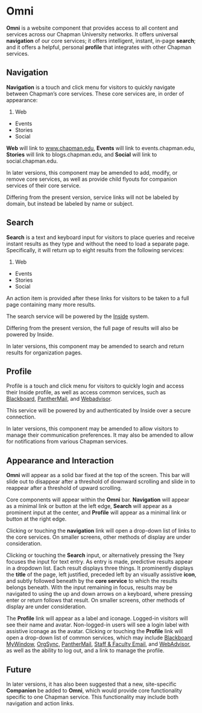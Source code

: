# Omni

**Omni** is a website component that provides access to all content and services across our Chapman University networks. It offers universal **navigation** of our core services; it offers intelligent, instant, in-page **search**; and it offers a helpful, personal **profile** that integrates with other Chapman services.

## Navigation

**Navigation** is a touch and click menu for visitors to quickly navigate between Chapman’s core services. These core services are, in order of appearance:

1. Web
- Events
- Stories
- Social

**Web** will link to www.chapman.edu, **Events** will link to events.chapman.edu, **Stories** will link to blogs.chapman.edu, and **Social** will link to social.chapman.edu.

In later versions, this component may be amended to add, modify, or remove core services, as well as provide child flyouts for companion services of their core service.

Differing from the present version, service links will not be labeled by domain, but instead be labeled by name or subject.

## Search

**Search** is a text and keyboard input for visitors to place queries and receive instant results as they type and without the need to load a separate page. Specifically, it will return up to eight results from the following services:

1. Web
- Events
- Stories
- Social

An action item is provided after these links for visitors to be taken to a full page containing many more results.

The search service will be powered by the [Inside](https://github.com/chapmanu/inside) system.

Differing from the present version, the full page of results will also be powered by Inside.

In later versions, this component may be amended to search and return results for organization pages.

## Profile

Profile is a touch and click menu for visitors to quickly login and access their Inside profile, as well as access common services, such as [Blackboard](https://panthermail.chapman.edu/), [PantherMail](https://panthermail.chapman.edu/), and [Webadvisor](https://ariel.chapman.edu/).

This service will be powered by and authenticated by Inside over a secure connection.

In later versions, this component may be amended to allow visitors to manage their communication preferences. It may also be amended to allow for notifications from various Chapman services.

## Appearance and Interaction

**Omni** will appear as a solid bar fixed at the top of the screen. This bar will slide out to disappear after a threshold of downward scrolling and slide in to reappear after a threshold of upward scrolling.

Core components will appear within the **Omni** bar. **Navigation** will appear as a minimal link or button at the left edge, **Search** will appear as a prominent input at the center, and **Profile** will appear as a minimal link or button at the right edge.

Clicking or touching the **navigation** link will open a drop-down list of links to the core services. On smaller screens, other methods of display are under consideration.

Clicking or touching the **Search** input, or alternatively pressing the ?key focuses the input for text entry. As entry is made, predictive results appear in a dropdown list. Each result displays three things. It prominently displays the **title** of the page, left justified, preceded left by an visually assistive **icon**, and subtly followed beneath by the **core service** to which the results belongs beneath. With the input remaining in focus, results may be navigated to using the up and down arrows on a keyboard, where pressing enter or return follows that result. On smaller screens, other methods of display are under consideration.

The **Profile** link will appear as a label and iconage. Logged-in visitors will see their name and avatar. Non-logged-in users will see a login label with assistive iconage as the avatar. Clicking or touching the **Profile** link will open a drop-down list of common services, which may include [Blackboard](https://blackboard.chapman.edu/) [MyWindow](https://mywindow.chapman.edu/), [OrgSync](http://chapman.orgsync.com/), [PantherMail](http://panthermail.chapman.edu/), [Staff & Faculty Email](https://exchange.chapman.edu/), and [WebAdvisor](https://ariel.chapman.edu/WebAdvisor/WebAdvisor), as well as the ability to log out, and a link to manage the profile.

## Future

In later versions, it has also been suggested that a new, site-specific **Companion** be added to **Omni**, which would provide core functionality specific to one Chapman service. This functionality may include both navigation and action links.
